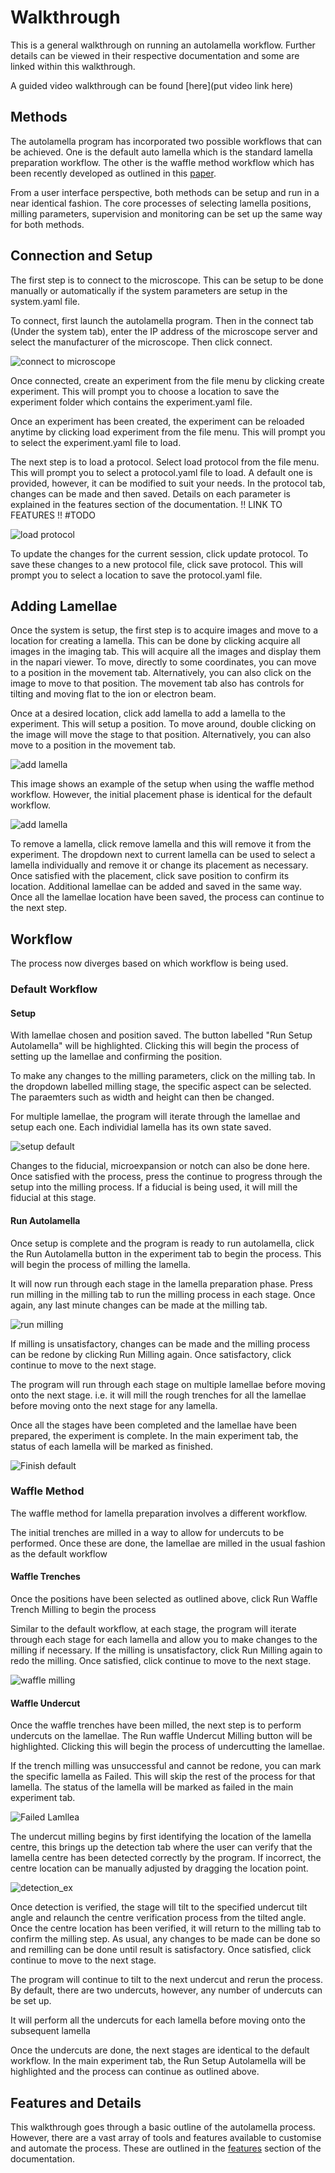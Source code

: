 # Walkthrough

This is a general walkthrough on running an autolamella workflow. Further details can be viewed in their respective documentation and some are linked within this walkthrough.

A guided video walkthrough can be found [here](put video link here)

## Methods

The autolamella program has incorporated two possible workflows that can be achieved. One is the default auto lamella which is the standard lamella preparation workflow. The other is the waffle method workflow which has been recently developed as outlined in this [paper](https://www.nature.com/articles/s41467-022-29501-3). 

From a user interface perspective, both methods can be setup and run in a near identical fashion. The core processes of selecting lamella positions, milling parameters, supervision and monitoring can be set up the same way for both methods.

## Connection and Setup

The first step is to connect to the microscope. This can be setup to be done manually or automatically if the system parameters are setup in the system.yaml file.

To connect, first launch the autolamella program. Then in the connect tab (Under the system tab), enter the IP address of the microscope server and select the manufacturer of the microscope. Then click connect. 

![connect to microscope](img/walkthrough_2/connect_to_microscope.png)

Once connected, create an experiment from the file menu by clicking create experiment. This will prompt you to choose a location to save the experiment folder which contains the experiment.yaml file. 

Once an experiment has been created, the experiment can be reloaded anytime by clicking load experiment from the file menu. This will prompt you to select the experiment.yaml file to load.

The next step is to load a protocol. Select load protocol from the file menu. This will prompt you to select a protocol.yaml file to load. A default one is provided, however, it can be modified to suit your needs. In the protocol tab, changes can be made and then saved. Details on each parameter is explained in the features section of the documentation. !! LINK TO FEATURES !! #TODO

![load protocol](img/walkthrough_2/change_protocol.png)

To update the changes for the current session, click update protocol. To save these changes to a new protocol file, click save protocol. This will prompt you to select a location to save the protocol.yaml file. 

## Adding Lamellae

Once the system is setup, the first step is to acquire images and move to a location for creating a lamella. This can be done by clicking acquire all images in the imaging tab. This will acquire all the images and display them in the napari viewer. To move, directly to some coordinates, you can move to a position in the movement tab. Alternatively, you can also click on the image to move to that position. The movement tab also has controls for tilting and moving flat to the ion or electron beam.

Once at a desired location, click add lamella to add a lamella to the experiment. This will setup a position. To move around, double clicking on the image will move the stage to that position. Alternatively, you can also move to a position in the movement tab. 

![add lamella](img/walkthrough_2/add_lamella.png)

This image shows an example of the setup when using the waffle method workflow. However, the initial placement phase is identical for the default workflow. 

![add lamella](img/walkthrough_2/default_method_setup.png)


To remove a lamella, click remove lamella and this will remove it from the experiment. The dropdown next to current lamella can be used to select a lamella individually and remove it or change its placement as necessary.
Once satisfied with the placement, click save position to confirm its location. Additional lamellae can be added and saved in the same way. Once all the lamellae location have been saved, the process can continue to the next step.

## Workflow

The process now diverges based on which workflow is being used. 

### Default Workflow

#### Setup

With lamellae chosen and position saved. The button labelled "Run Setup Autolamella" will be highlighted. Clicking this will begin the process of setting up the lamellae and confirming the position. 

To make any changes to the milling parameters, click on the milling tab. In the dropdown labelled milling stage, the specific aspect can be selected. The paraemters such as width and height can then be changed. 

For multiple lamellae, the program will iterate through the lamellae and setup each one. Each individial lamella has its own state saved.

![setup default](img/walkthrough_2/setup_default_lamella.png)

Changes to the fiducial, microexpansion or notch can also be done here. Once satisfied with the process, press the continue to progress through the setup into the milling process. If a fiducial is being used, it will mill the fiducial at this stage.

#### Run Autolamella

Once setup is complete and the program is ready to run autolamella, click the Run Autolamella button in the experiment tab to begin the process. This will begin the process of milling the lamella.

It will now run through each stage in the lamella preparation phase. Press run milling in the milling tab to run the milling process in each stage. Once again, any last minute changes can be made at the milling tab. 

![run milling](img/walkthrough_2/run_milling_default.png)

If milling is unsatisfactory, changes can be made and the milling process can be redone by clicking Run Milling again. Once satisfactory, click continue to move to the next stage. 

The program will run through each stage on multiple lamellae before moving onto the next stage. i.e. it will mill the rough trenches for all the lamellae before moving onto the next stage for any lamella.

Once all the stages have been completed and the lamellae have been prepared, the experiment is complete. In the main experiment tab, the status of each lamella will be marked as finished.

![Finish default](img/walkthrough_2/finish_default.png)

### Waffle Method

The waffle method for lamella preparation involves a different workflow. 

The initial trenches are milled in a way to allow for undercuts to be performed. Once these are done, the lamellae are milled in the usual fashion as the default workflow

#### Waffle Trenches

Once the positions have been selected as outlined above, click Run Waffle Trench Milling to begin the process

Similar to the default workflow, at each stage, the program will iterate through each stage for each lamella and allow you to make changes to the milling if necessary. If the milling is unsatisfactory, click Run Milling again to redo the milling. Once satisfied, click continue to move to the next stage.

![waffle milling](img/walkthrough_2/run_trench_waffle.png)

#### Waffle Undercut


Once the waffle trenches have been milled, the next step is to perform undercuts on the lamellae. The Run waffle Undercut Milling button will be highlighted. Clicking this will begin the process of undercutting the lamellae.

If the trench milling was unsuccessful and cannot be redone, you can mark the specific lamella as Failed. This will skip the rest of the process for that lamella. The status of the lamella will be marked as failed in the main experiment tab.

![Failed Lamllea](img/walkthrough_2/lamella_failed.png)

The undercut milling begins by first identifying the location of the lamella centre, this brings up the detection tab where the user can verify that the lamella centre has been detected correctly by the program. If incorrect, the centre location can be manually adjusted by dragging the location point.

![detection_ex](img/walkthrough_2/detection_ex.png)

Once detection is verified, the stage will tilt to the specified undercut tilt angle and relaunch the centre verification process from the tilted angle. Once the centre location has been verified, it will return to the milling tab to confirm the milling step. As usual, any changes to be made can be done so and remilling can be done until result is satisfactory. Once satisfied, click continue to move to the next stage.

The program will continue to tilt to the next undercut and rerun the process. By default, there are two undercuts, however, any number of undercuts can be set up.

It will perform all the undercuts for each lamella before moving onto the subsequent lamella

Once the undercuts are done, the next stages are identical to the default workflow. In the main experiment tab, the Run Setup Autolamella will be highlighted and the process can continue as outlined above.

## Features and Details

This walkthrough goes through a basic outline of the autolamella process. However, there are a vast array of tools and features available to customise and automate the process. These are outlined in the [features](features.md) section of the documentation. 



